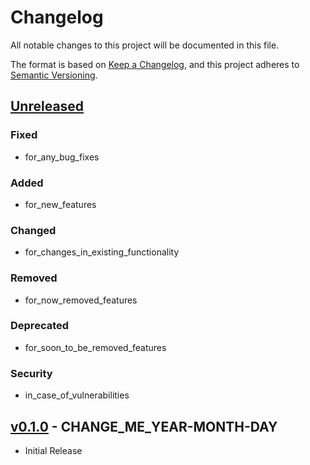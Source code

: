 # Changelog

All notable changes to this project will be documented in this file.

The format is based on [Keep a Changelog](https://keepachangelog.com/), and this
project adheres to [Semantic Versioning](https://semver.org/).

## [Unreleased]
### Fixed
- for_any_bug_fixes
### Added
- for_new_features
### Changed
- for_changes_in_existing_functionality
### Removed
- for_now_removed_features
### Deprecated
- for_soon_to_be_removed_features
### Security
- in_case_of_vulnerabilities

## [v0.1.0] - __CHANGE_ME_YEAR-MONTH-DAY__
- Initial Release

[Unreleased]: https://github.com/__CHANGE_ME_GITUSERNAME__/__CHANGE_ME_REPONAME__/compare/v0.1.0...HEAD
[v0.1.0]: https://github.com/__CHANGE_ME_GITUSERNAME__/__CHANGE_ME_REPONAME__/releases/tag/v0.1.0
